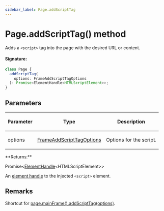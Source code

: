 ```yaml
---
sidebar_label: Page.addScriptTag
---
```


# Page.addScriptTag() method

Adds a `<script>` tag into the page with the desired URL or content.

#### Signature:

```typescript
class Page {
  addScriptTag(
    options: FrameAddScriptTagOptions
  ): Promise<ElementHandle<HTMLScriptElement>>;
}
```

## Parameters

<table><thead><tr><th>

Parameter

</th><th>

Type

</th><th>

Description

</th></tr></thead>
<tbody><tr><td>

options

</td><td>

[FrameAddScriptTagOptions](./puppeteer.frameaddscripttagoptions.md)

</td><td>

Options for the script.

</td></tr>
</tbody></table>
**Returns:**

Promise&lt;[ElementHandle](./puppeteer.elementhandle.md)&lt;HTMLScriptElement&gt;&gt;

An [element handle](./puppeteer.elementhandle.md) to the injected `<script>` element.

## Remarks

Shortcut for [page.mainFrame().addScriptTag(options)](./puppeteer.frame.addscripttag.md).
